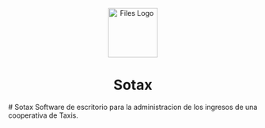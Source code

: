 <p align="center">
  <img alt="Files Logo" src="../assets/Images/Logo-Programa-Taxi.png" width="100px" />
  <h1 align="center">Sotax</h1>
</p>
# Sotax
Software de escritorio para la administracion de los ingresos de una cooperativa de Taxis.
